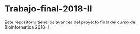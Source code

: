 # Trabajo-final-2018-II
Este repositorio tiene los avances del proyecto final del curso de Bioinformatica 2018-II
